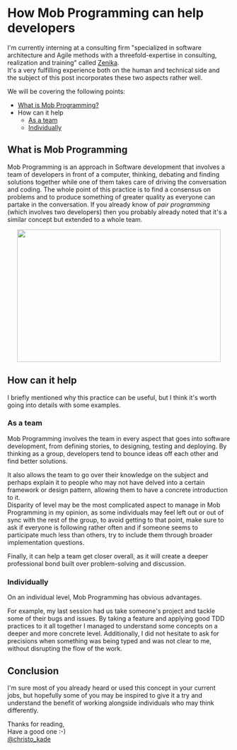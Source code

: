 # How Mob Programming can help developers

I'm currently interning at a consulting firm "specialized in software architecture and Agile methods with a threefold-expertise in consulting, realization and training" called [Zenika](https://www.zenika.com/).  
It's a very fulfilling experience both on the human and technical side and the subject of this post incorporates these two aspects rather well.

We will be covering the following points:

- [What is Mob Programming?](#what)
- How can it help
  - [As a team](#team)
  - [Individually](#individually)

## <a name="what"></a> What is Mob Programming

Mob Programming is an approach in Software development that involves a team of developers in front of a computer, thinking, debating and finding solutions together while one of them takes care of driving the conversation and coding. The whole point of this practice is to find a consensus on problems and to produce something of greater quality as everyone can partake in the conversation. If you already know of _pair programming_ (which involves two developers) then you probably already noted that it's a similar concept but extended to a whole team.

<p align="center">
  <img width="460" height="300" src="https://gds.blog.gov.uk/wp-content/uploads/sites/60/2016/09/mob-programming.jpg">
</p>

## How can it help

I briefly mentioned why this practice can be useful, but I think it's worth going into details with some examples.

### <a name="team"></a> As a team

Mob Programming involves the team in every aspect that goes into software development, from defining stories, to designing, testing and deploying. By thinking as a group, developers tend to bounce ideas off each other and find better solutions.

It also allows the team to go over their knowledge on the subject and perhaps explain it to people who may not have delved into a certain framework or design pattern, allowing them to have a concrete introduction to it.  
Disparity of level may be the most complicated aspect to manage in Mob Programming in my opinion, as some individuals may feel left out or out of sync with the rest of the group, to avoid getting to that point, make sure to ask if everyone is following rather often and if someone seems to participate much less than others, try to include them through broader implementation questions.

Finally, it can help a team get closer overall, as it will create a deeper professional bond built over problem-solving and discussion.

### <a name="individually"></a> Individually

On an individual level, Mob Programming has obvious advantages.

For example, my last session had us take someone's project and tackle some of their bugs and issues. By taking a feature and applying good TDD practices to it all together I managed to understand some concepts on a deeper and more concrete level. Additionally, I did not hesitate to ask for precisions when something was being typed and was not clear to me, without disrupting the flow of the work.

## Conclusion

I'm sure most of you already heard or used this concept in your current jobs, but hopefully some of you may be inspired to give it a try and understand the benefit of working alongside individuals who may think differently.

Thanks for reading,  
Have a good one :-)  
[@christo_kade](https://twitter.com/christo_kade)
